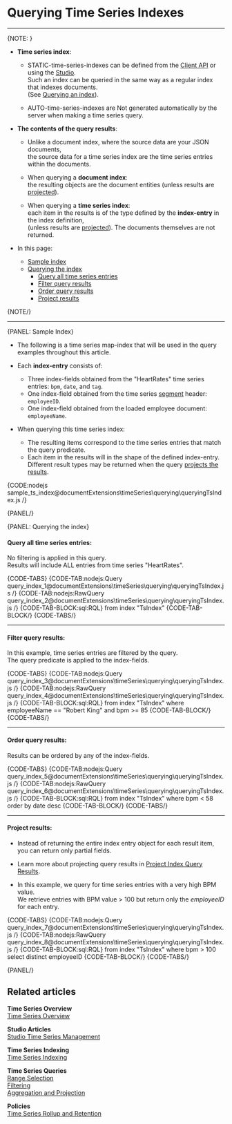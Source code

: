 ﻿# Querying Time Series Indexes

---

{NOTE: }

* **Time series index**:

    * STATIC-time-series-indexes can be defined from the [Client API](../../../document-extensions/timeseries/indexing) or using the [Studio](../../../studio/database/indexes/create-map-index).  
      Such an index can be queried in the same way as a regular index that indexes documents.  
      (See [Querying an index](../../../indexes/querying/query-index)).
    
    * AUTO-time-series-indexes are Not generated automatically by the server when making a time series query.

* **The contents of the query results**:

    * Unlike a document index, where the source data are your JSON documents,  
      the source data for a time series index are the time series entries within the documents.

    * When querying a **document index**:  
      the resulting objects are the document entities (unless results are [projected](../../../indexes/querying/projections)).
  
    * When querying a **time series index**:  
      each item in the results is of the type defined by the **index-entry** in the index definition,  
      (unless results are [projected](../../../document-extensions/timeseries/querying/using-indexes#project-results)). 
      The documents themselves are not returned.

* In this page:
    * [Sample index](../../../document-extensions/timeseries/querying/using-indexes#sample-index)
    * [Querying the index](../../../document-extensions/timeseries/querying/using-indexes#querying-the-index)
        * [Query all time series entries](../../../document-extensions/timeseries/querying/using-indexes#query-all-time-series-entries)
        * [Filter query results](../../../document-extensions/timeseries/querying/using-indexes#filter-query-results)
        * [Order query results](../../../document-extensions/timeseries/querying/using-indexes#order-query-results)
        * [Project results](../../../document-extensions/timeseries/querying/using-indexes#project-results)

{NOTE/}

---

{PANEL: Sample Index}

* The following is a time series map-index that will be used in the query examples throughout this article.

* Each **index-entry** consists of:
  * Three index-fields obtained from the "HeartRates" time series entries: `bpm`, `date`, and `tag`.
  * One index-field obtained from the time series [segment](../../../document-extensions/timeseries/indexing#timeseriessegment-object) header: `employeeID`.
  * One index-field obtained from the loaded employee document: `employeeName`.

* When querying this time series index:  
  * The resulting items correspond to the time series entries that match the query predicate.  
  * Each item in the results will in the shape of the defined index-entry.  
    Different result types may be returned when the query [projects the results](../../../document-extensions/timeseries/querying/using-indexes#project-results).

{CODE:nodejs sample_ts_index@documentExtensions\timeSeries\querying\queryingTsIndex.js /}

{PANEL/}

{PANEL: Querying the index} 
 
#### Query all time series entries:

No filtering is applied in this query.  
Results will include ALL entries from time series "HeartRates".

{CODE-TABS}
{CODE-TAB:nodejs:Query query_index_1@documentExtensions\timeSeries\querying\queryingTsIndex.js /}
{CODE-TAB:nodejs:RawQuery query_index_2@documentExtensions\timeSeries\querying\queryingTsIndex.js /}
{CODE-TAB-BLOCK:sql:RQL}
from index "TsIndex"
{CODE-TAB-BLOCK/} 
{CODE-TABS/}

---

#### Filter query results:

In this example, time series entries are filtered by the query.  
The query predicate is applied to the index-fields.

{CODE-TABS}
{CODE-TAB:nodejs:Query query_index_3@documentExtensions\timeSeries\querying\queryingTsIndex.js /}
{CODE-TAB:nodejs:RawQuery query_index_4@documentExtensions\timeSeries\querying\queryingTsIndex.js /}
{CODE-TAB-BLOCK:sql:RQL}
from index "TsIndex"
where employeeName == "Robert King" and bpm >= 85
{CODE-TAB-BLOCK/}
{CODE-TABS/}

---

#### Order query results:

Results can be ordered by any of the index-fields.

{CODE-TABS}
{CODE-TAB:nodejs:Query query_index_5@documentExtensions\timeSeries\querying\queryingTsIndex.js /}
{CODE-TAB:nodejs:RawQuery query_index_6@documentExtensions\timeSeries\querying\queryingTsIndex.js /}
{CODE-TAB-BLOCK:sql:RQL}
from index "TsIndex"
where bpm < 58
order by date desc
{CODE-TAB-BLOCK/}
{CODE-TABS/}

---

#### Project results:

* Instead of returning the entire index entry object for each result item,  
  you can return only partial fields.

* Learn more about projecting query results in [Project Index Query Results](../../../indexes/querying/projections).

* In this example, we query for time series entries with a very high BPM value.  
  We retrieve entries with BPM value > 100 but return only the _employeeID_ for each entry.

{CODE-TABS}
{CODE-TAB:nodejs:Query query_index_7@documentExtensions\timeSeries\querying\queryingTsIndex.js /}
{CODE-TAB:nodejs:RawQuery query_index_8@documentExtensions\timeSeries\querying\queryingTsIndex.js /}
{CODE-TAB-BLOCK:sql:RQL}
from index "TsIndex"
where bpm > 100
select distinct employeeID
{CODE-TAB-BLOCK/}
{CODE-TABS/}

{PANEL/}

## Related articles

**Time Series Overview**  
[Time Series Overview](../../../document-extensions/timeseries/overview)  

**Studio Articles**  
[Studio Time Series Management](../../../studio/database/document-extensions/time-series)  

**Time Series Indexing**  
[Time Series Indexing](../../../document-extensions/timeseries/indexing)  

**Time Series Queries**  
[Range Selection](../../../document-extensions/timeseries/querying/choosing-query-range)  
[Filtering](../../../document-extensions/timeseries/querying/filtering)  
[Aggregation and Projection](../../../document-extensions/timeseries/querying/aggregation-and-projections)  

**Policies**  
[Time Series Rollup and Retention](../../../document-extensions/timeseries/rollup-and-retention)  
